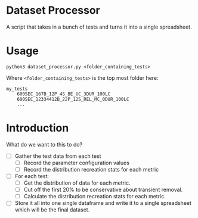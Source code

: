 # Dataset Processor

A script that takes in a bunch of tests and turns it into a single spreadsheet.

# Usage

```shell
python3 dataset_processor.py <folder_containing_tests>
```

Where `<folder_containing_tests>` is the top most folder here:

```
my_tests
    600SEC_167B_12P_4S_BE_UC_3DUR_100LC
    600SEC_12334412B_22P_12S_REL_MC_0DUR_100LC
    ...
```

# Introduction
What do we want to this to do?
- [ ] Gather the test data from each test
  - [ ] Record the parameter configuration values
  - [ ] Record the distribution recreation stats for each metric
- [ ] For each test:
  - [ ] Get the distribution of data for each metric.
  - [ ] Cut off the first 20% to be conservative about transient removal.
  - [ ] Calculate the distribution recreation stats for each metric.
- [ ] Store it all into one single dataframe and write it to a single spreadsheet which will be the final dataset.